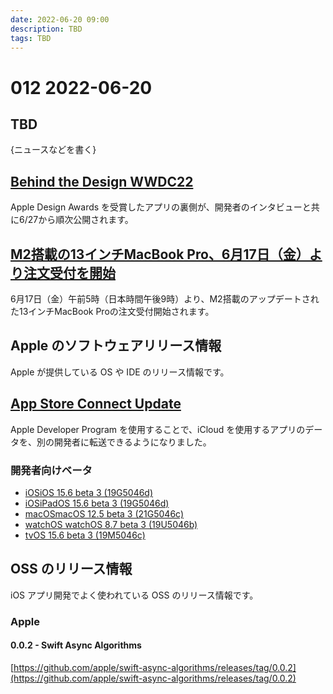 ```yaml
---
date: 2022-06-20 09:00
description: TBD
tags: TBD
---
```

# 012 2022-06-20

## TBD

{ニュースなどを書く}

## [Behind the Design WWDC22](https://developer.apple.com/news/?id=b4kk777r)

Apple Design Awards を受賞したアプリの裏側が、開発者のインタビューと共に6/27から順次公開されます。

## [M2搭載の13インチMacBook Pro、6月17日（金）より注文受付を開始](https://www.apple.com/jp/newsroom/2022/06/13-inch-macbook-pro-with-m2-available-to-order-starting-friday-june-17/)

6月17日（金）午前5時（日本時間午後9時）より、M2搭載のアップデートされた13インチMacBook Proの注文受付開始されます。

## Apple のソフトウェアリリース情報

Apple が提供している OS や IDE のリリース情報です。

## [App Store Connect Update](https://developer.apple.com/news/releases/?id=06152022a) 

Apple Developer Program を使用することで、iCloud を使用するアプリのデータを、別の開発者に転送できるようになりました。

### 開発者向けベータ

- [iOSiOS 15.6 beta 3 (19G5046d)](https://developer.apple.com/news/releases/?id=06142022e)
- [iOSiPadOS 15.6 beta 3 (19G5046d)](https://developer.apple.com/news/releases/?id=06142022d)
- [macOSmacOS 12.5 beta 3 (21G5046c)](https://developer.apple.com/news/releases/?id=06142022c)
- [watchOS watchOS 8.7 beta 3 (19U5046b)](https://developer.apple.com/news/releases/?id=06142022b)
- [tvOS 15.6 beta 3 (19M5046c)](https://developer.apple.com/news/releases/?id=06142022a)

## OSS のリリース情報

iOS アプリ開発でよく使われている OSS のリリース情報です。

### Apple

#### 0.0.2 - Swift Async Algorithms

[https://github.com/apple/swift-async-algorithms/releases/tag/0.0.2](https://github.com/apple/swift-async-algorithms/releases/tag/0.0.2)


